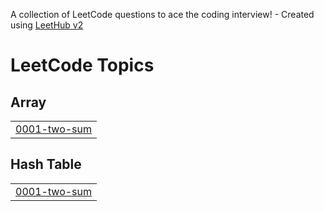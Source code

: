 A collection of LeetCode questions to ace the coding interview! - Created using [LeetHub v2](https://github.com/arunbhardwaj/LeetHub-2.0)
<!---LeetCode Topics Start-->
# LeetCode Topics
## Array
|  |
| ------- |
| [0001-two-sum](https://github.com/SatyamP07/leetcode/tree/master/0001-two-sum) |
## Hash Table
|  |
| ------- |
| [0001-two-sum](https://github.com/SatyamP07/leetcode/tree/master/0001-two-sum) |
<!---LeetCode Topics End-->